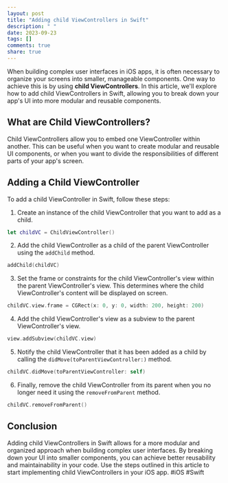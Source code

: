 ```yaml
---
layout: post
title: "Adding child ViewControllers in Swift"
description: " "
date: 2023-09-23
tags: []
comments: true
share: true
---
```


When building complex user interfaces in iOS apps, it is often necessary to organize your screens into smaller, manageable components. One way to achieve this is by using **child ViewControllers**. In this article, we'll explore how to add child ViewControllers in Swift, allowing you to break down your app's UI into more modular and reusable components.

## What are Child ViewControllers?

Child ViewControllers allow you to embed one ViewController within another. This can be useful when you want to create modular and reusable UI components, or when you want to divide the responsibilities of different parts of your app's screen.

## Adding a Child ViewController

To add a child ViewController in Swift, follow these steps:

1. Create an instance of the child ViewController that you want to add as a child.

```swift
let childVC = ChildViewController()
```

2. Add the child ViewController as a child of the parent ViewController using the `addChild` method.

```swift
addChild(childVC)
```

3. Set the frame or constraints for the child ViewController's view within the parent ViewController's view. This determines where the child ViewController's content will be displayed on screen.

```swift
childVC.view.frame = CGRect(x: 0, y: 0, width: 200, height: 200)
```

4. Add the child ViewController's view as a subview to the parent ViewController's view.

```swift
view.addSubview(childVC.view)
```

5. Notify the child ViewController that it has been added as a child by calling the `didMove(toParentViewController:)` method.

```swift
childVC.didMove(toParentViewController: self)
```

6. Finally, remove the child ViewController from its parent when you no longer need it using the `removeFromParent` method.

```swift
childVC.removeFromParent()
```

## Conclusion

Adding child ViewControllers in Swift allows for a more modular and organized approach when building complex user interfaces. By breaking down your UI into smaller components, you can achieve better reusability and maintainability in your code. Use the steps outlined in this article to start implementing child ViewControllers in your iOS app. #iOS #Swift